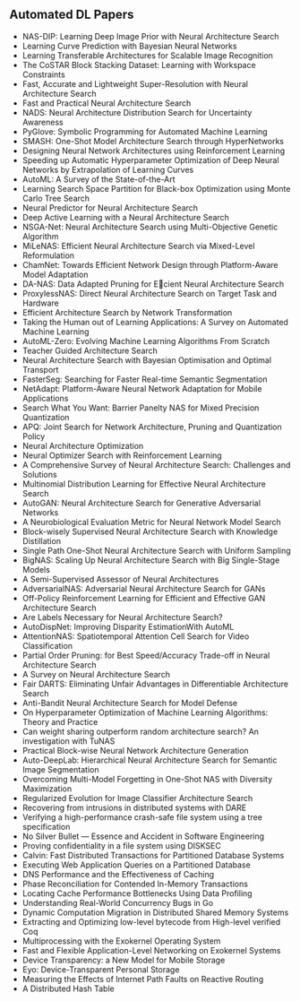 <h2> Automated DL Papers </h2>



<ul>

                             

 <li><a target="_blank" href="https://github.com/manjunath5496/Automated-DL-Papers/blob/master/aut(1).pdf" style="text-decoration:none;">NAS-DIP: Learning Deep Image Prior with
Neural Architecture Search</a></li>

 <li><a target="_blank" href="https://github.com/manjunath5496/Automated-DL-Papers/blob/master/aut(2).pdf" style="text-decoration:none;">Learning Curve Prediction with Bayesian Neural Networks</a></li>

<li><a target="_blank" href="https://github.com/manjunath5496/Automated-DL-Papers/blob/master/aut(3).pdf" style="text-decoration:none;">Learning Transferable Architectures for Scalable Image Recognition</a></li>
 <li><a target="_blank" href="https://github.com/manjunath5496/Automated-DL-Papers/blob/master/aut(4).pdf" style="text-decoration:none;">The CoSTAR Block Stacking Dataset:
Learning with Workspace Constraints</a></li>                              
<li><a target="_blank" href="https://github.com/manjunath5496/Automated-DL-Papers/blob/master/aut(5).pdf" style="text-decoration:none;">Fast, Accurate and Lightweight Super-Resolution with Neural Architecture Search</a></li>
<li><a target="_blank" href="https://github.com/manjunath5496/Automated-DL-Papers/blob/master/aut(6).pdf" style="text-decoration:none;">Fast and Practical Neural Architecture Search</a></li>
 <li><a target="_blank" href="https://github.com/manjunath5496/Automated-DL-Papers/blob/master/aut(7).pdf" style="text-decoration:none;">NADS: Neural Architecture Distribution Search for Uncertainty Awareness</a></li>

 <li><a target="_blank" href="https://github.com/manjunath5496/Automated-DL-Papers/blob/master/aut(8).pdf" style="text-decoration:none;"> PyGlove: Symbolic Programming
for Automated Machine Learning </a></li>
   <li><a target="_blank" href="https://github.com/manjunath5496/Automated-DL-Papers/blob/master/aut(9).pdf" style="text-decoration:none;">SMASH: One-Shot Model Architecture Search through HyperNetworks</a></li>
  
   
 <li><a target="_blank" href="https://github.com/manjunath5496/Automated-DL-Papers/blob/master/aut(10).pdf" style="text-decoration:none;">Designing Neural Network Architectures using Reinforcement Learning </a></li>                              
<li><a target="_blank" href="https://github.com/manjunath5496/Automated-DL-Papers/blob/master/aut(11).pdf" style="text-decoration:none;">Speeding up Automatic Hyperparameter Optimization of Deep Neural Networks by Extrapolation of Learning Curves</a></li>
<li><a target="_blank" href="https://github.com/manjunath5496/Automated-DL-Papers/blob/master/aut(12).pdf" style="text-decoration:none;">AutoML: A Survey of the State-of-the-Art</a></li>
<li><a target="_blank" href="https://github.com/manjunath5496/Automated-DL-Papers/blob/master/aut(13).pdf" style="text-decoration:none;">Learning Search Space Partition for Black-box Optimization using Monte Carlo Tree Search</a></li>

<li><a target="_blank" href="https://github.com/manjunath5496/Automated-DL-Papers/blob/master/aut(14).pdf" style="text-decoration:none;">Neural Predictor for Neural Architecture Search</a></li>
                              
<li><a target="_blank" href="https://github.com/manjunath5496/Automated-DL-Papers/blob/master/aut(15).pdf" style="text-decoration:none;">Deep Active Learning with a Neural Architecture Search</a></li>

<li><a target="_blank" href="https://github.com/manjunath5496/Automated-DL-Papers/blob/master/aut(16).pdf" style="text-decoration:none;">NSGA-Net: Neural Architecture Search using Multi-Objective Genetic Algorithm</a></li>

  <li><a target="_blank" href="https://github.com/manjunath5496/Automated-DL-Papers/blob/master/aut(17).pdf" style="text-decoration:none;">MiLeNAS: Efficient Neural Architecture Search via Mixed-Level Reformulation</a></li>   
  
<li><a target="_blank" href="https://github.com/manjunath5496/Automated-DL-Papers/blob/master/aut(18).pdf" style="text-decoration:none;">ChamNet: Towards Efficient Network Design through Platform-Aware Model Adaptation</a></li> 

  
<li><a target="_blank" href="https://github.com/manjunath5496/Automated-DL-Papers/blob/master/aut(19).pdf" style="text-decoration:none;">DA-NAS: Data Adapted Pruning for Ecient
Neural Architecture Search</a></li> 

<li><a target="_blank" href="https://github.com/manjunath5496/Automated-DL-Papers/blob/master/aut(20).pdf" style="text-decoration:none;">ProxylessNAS: Direct Neural Architecture Search on Target Task and Hardware</a></li>

<li><a target="_blank" href="https://github.com/manjunath5496/Automated-DL-Papers/blob/master/aut(21).pdf" style="text-decoration:none;">Efficient Architecture Search by Network Transformation</a></li>
<li><a target="_blank" href="https://github.com/manjunath5496/Automated-DL-Papers/blob/master/aut(22).pdf" style="text-decoration:none;">Taking the Human out of Learning Applications: A Survey on Automated Machine Learning</a></li> 
 <li><a target="_blank" href="https://github.com/manjunath5496/Automated-DL-Papers/blob/master/aut(23).pdf" style="text-decoration:none;">AutoML-Zero: Evolving Machine Learning Algorithms From Scratch</a></li> 
 

   <li><a target="_blank" href="https://github.com/manjunath5496/Automated-DL-Papers/blob/master/aut(24).pdf" style="text-decoration:none;">Teacher Guided Architecture Search</a></li>
 
   <li><a target="_blank" href="https://github.com/manjunath5496/Automated-DL-Papers/blob/master/aut(25).pdf" style="text-decoration:none;">Neural Architecture Search
with Bayesian Optimisation and Optimal Transport</a></li>                              
 <li><a target="_blank" href="https://github.com/manjunath5496/Automated-DL-Papers/blob/master/aut(26).pdf" style="text-decoration:none;">FasterSeg: Searching for Faster Real-time Semantic Segmentation</a></li>
 <li><a target="_blank" href="https://github.com/manjunath5496/Automated-DL-Papers/blob/master/aut(27).pdf" style="text-decoration:none;">NetAdapt: Platform-Aware Neural Network
Adaptation for Mobile Applications</a></li>
   
 
   <li><a target="_blank" href="https://github.com/manjunath5496/Automated-DL-Papers/blob/master/aut(28).pdf" style="text-decoration:none;">Search What You Want: Barrier Panelty NAS for Mixed Precision Quantization</a></li>
 
   <li><a target="_blank" href="https://github.com/manjunath5496/Automated-DL-Papers/blob/master/aut(29).pdf" style="text-decoration:none;">APQ: Joint Search for Network Architecture, Pruning and Quantization Policy </a></li>                              

  <li><a target="_blank" href="https://github.com/manjunath5496/Automated-DL-Papers/blob/master/aut(30).pdf" style="text-decoration:none;">Neural Architecture Optimization</a></li>
 
   <li><a target="_blank" href="https://github.com/manjunath5496/Automated-DL-Papers/blob/master/aut(31).pdf" style="text-decoration:none;">Neural Optimizer Search with Reinforcement Learning</a></li> 
    <li><a target="_blank" href="https://github.com/manjunath5496/Automated-DL-Papers/blob/master/aut(32).pdf" style="text-decoration:none;">A Comprehensive Survey of Neural Architecture Search: Challenges and Solutions</a></li> 

   <li><a target="_blank" href="https://github.com/manjunath5496/Automated-DL-Papers/blob/master/aut(33).pdf" style="text-decoration:none;">Multinomial Distribution Learning for Effective Neural Architecture Search</a></li>                              

  <li><a target="_blank" href="https://github.com/manjunath5496/Automated-DL-Papers/blob/master/aut(34).pdf" style="text-decoration:none;">AutoGAN: Neural Architecture Search for Generative Adversarial Networks</a></li> 
 
  <li><a target="_blank" href="https://github.com/manjunath5496/Automated-DL-Papers/blob/master/aut(35).pdf" style="text-decoration:none;">A Neurobiological Evaluation Metric for Neural Network Model Search</a></li> 

  <li><a target="_blank" href="https://github.com/manjunath5496/Automated-DL-Papers/blob/master/aut(36).pdf" style="text-decoration:none;">Block-wisely Supervised Neural Architecture Search with Knowledge Distillation</a></li> 
 
<li><a target="_blank" href="https://github.com/manjunath5496/Automated-DL-Papers/blob/master/aut(37).pdf" style="text-decoration:none;">Single Path One-Shot Neural Architecture
Search with Uniform Sampling</a></li>
 <li><a target="_blank" href="https://github.com/manjunath5496/Automated-DL-Papers/blob/master/aut(38).pdf" style="text-decoration:none;">BigNAS: Scaling Up Neural Architecture Search with Big Single-Stage Models</a></li>
<li><a target="_blank" href="https://github.com/manjunath5496/Automated-DL-Papers/blob/master/aut(39).pdf" style="text-decoration:none;">A Semi-Supervised Assessor of Neural Architectures</a></li>
 <li><a target="_blank" href="https://github.com/manjunath5496/Automated-DL-Papers/blob/master/aut(40).pdf" style="text-decoration:none;">AdversarialNAS: Adversarial Neural Architecture Search for GANs</a></li>                              
<li><a target="_blank" href="https://github.com/manjunath5496/Automated-DL-Papers/blob/master/aut(41).pdf" style="text-decoration:none;">Off-Policy Reinforcement Learning for Efficient and Effective GAN Architecture Search</a></li>
<li><a target="_blank" href="https://github.com/manjunath5496/Automated-DL-Papers/blob/master/aut(42).pdf" style="text-decoration:none;">Are Labels Necessary for
Neural Architecture Search?</a></li>
 
  <li><a target="_blank" href="https://github.com/manjunath5496/Automated-DL-Papers/blob/master/aut(43).pdf" style="text-decoration:none;">AutoDispNet: Improving Disparity EstimationWith AutoML</a></li>
 <li><a target="_blank" href="https://github.com/manjunath5496/Automated-DL-Papers/blob/master/aut(44).pdf" style="text-decoration:none;">AttentionNAS: Spatiotemporal Attention Cell Search for Video Classification</a></li>
   <li><a target="_blank" href="https://github.com/manjunath5496/Automated-DL-Papers/blob/master/aut(45).pdf" style="text-decoration:none;">Partial Order Pruning: for Best Speed/Accuracy Trade-off in Neural Architecture Search</a></li>  
   
<li><a target="_blank" href="https://github.com/manjunath5496/Automated-DL-Papers/blob/master/aut(46).pdf" style="text-decoration:none;">A Survey on Neural Architecture Search</a></li> 
                             
<li><a target="_blank" href="https://github.com/manjunath5496/Automated-DL-Papers/blob/master/aut(47).pdf" style="text-decoration:none;">Fair DARTS: Eliminating Unfair Advantages in Differentiable Architecture Search</a></li>
<li><a target="_blank" href="https://github.com/manjunath5496/Automated-DL-Papers/blob/master/aut(48).pdf" style="text-decoration:none;">Anti-Bandit Neural Architecture Search for Model Defense</a></li>

<li><a target="_blank" href="https://github.com/manjunath5496/Automated-DL-Papers/blob/master/aut(49).pdf" style="text-decoration:none;">On Hyperparameter Optimization of Machine Learning Algorithms: Theory and Practice</a></li>
                              
<li><a target="_blank" href="https://github.com/manjunath5496/Automated-DL-Papers/blob/master/aut(50).pdf" style="text-decoration:none;">Can weight sharing outperform random architecture search? An investigation with TuNAS</a></li>
<li><a target="_blank" href="https://github.com/manjunath5496/Automated-DL-Papers/blob/master/aut(51).pdf" style="text-decoration:none;">Practical Block-wise Neural Network Architecture Generation</a></li>
<li><a target="_blank" href="https://github.com/manjunath5496/Automated-DL-Papers/blob/master/aut(52).pdf" style="text-decoration:none;">Auto-DeepLab:
Hierarchical Neural Architecture Search for Semantic Image Segmentation</a></li>

<li><a target="_blank" href="https://github.com/manjunath5496/Automated-DL-Papers/blob/master/aut(53).pdf" style="text-decoration:none;">Overcoming Multi-Model Forgetting in One-Shot NAS with Diversity Maximization</a></li>
 
<li><a target="_blank" href="https://github.com/manjunath5496/Automated-DL-Papers/blob/master/aut(54).pdf" style="text-decoration:none;">Regularized Evolution for Image Classifier Architecture Search </a></li>

<li><a target="_blank" href="https://github.com/manjunath5496/Automated-DL-Papers/blob/master/aut(55).pdf" style="text-decoration:none;">Recovering from intrusions in distributed systems with DARE</a></li>
 
  <li><a target="_blank" href="https://github.com/manjunath5496/Automated-DL-Papers/blob/master/aut(56).pdf" style="text-decoration:none;">Verifying a high-performance crash-safe file system using a tree specification </a></li>                              

  <li><a target="_blank" href="https://github.com/manjunath5496/Automated-DL-Papers/blob/master/aut(57).pdf" style="text-decoration:none;">No Silver Bullet — Essence and Accident in Software Engineering</a></li>
 
   <li><a target="_blank" href="https://github.com/manjunath5496/Automated-DL-Papers/blob/master/aut(58).pdf" style="text-decoration:none;">Proving confidentiality in a file system using DISKSEC</a></li>
    <li><a target="_blank" href="https://github.com/manjunath5496/Automated-DL-Papers/blob/master/aut(59).pdf" style="text-decoration:none;">Calvin: Fast Distributed Transactions
for Partitioned Database Systems</a></li>
 
  <li><a target="_blank" href="https://github.com/manjunath5496/Automated-DL-Papers/blob/master/aut(60).pdf" style="text-decoration:none;">Executing Web Application Queries on a Partitioned Database </a></li>
 
   <li><a target="_blank" href="https://github.com/manjunath5496/Automated-DL-Papers/blob/master/aut(61).pdf" style="text-decoration:none;">DNS Performance and the Effectiveness of Caching</a></li>
 
   <li><a target="_blank" href="https://github.com/manjunath5496/Automated-DL-Papers/blob/master/aut(62).pdf" style="text-decoration:none;">Phase Reconciliation for Contended In-Memory Transactions</a></li>
 
   <li><a target="_blank" href="https://github.com/manjunath5496/Automated-DL-Papers/blob/master/aut(63).pdf" style="text-decoration:none;">Locating Cache Performance Bottlenecks Using Data Profiling</a></li>                              

  <li><a target="_blank" href="https://github.com/manjunath5496/Automated-DL-Papers/blob/master/aut(64).pdf" style="text-decoration:none;">Understanding Real-World Concurrency Bugs in Go</a></li>
 
   <li><a target="_blank" href="https://github.com/manjunath5496/Automated-DL-Papers/blob/master/aut(65).pdf" style="text-decoration:none;">Dynamic Computation Migration
in Distributed Shared Memory Systems </a></li> 

   <li><a target="_blank" href="https://github.com/manjunath5496/Automated-DL-Papers/blob/master/aut(66).pdf" style="text-decoration:none;">Extracting and Optimizing low-level bytecode from High-level verified Coq</a></li> 
 
   <li><a target="_blank" href="https://github.com/manjunath5496/Automated-DL-Papers/blob/master/aut(67).pdf" style="text-decoration:none;">Multiprocessing with the Exokernel Operating System</a></li>                              

  <li><a target="_blank" href="https://github.com/manjunath5496/Automated-DL-Papers/blob/master/aut(68).pdf" style="text-decoration:none;">Fast and Flexible Application-Level
Networking on Exokernel Systems</a></li> 
 
  
   <li><a target="_blank" href="https://github.com/manjunath5496/Automated-DL-Papers/blob/master/aut(69).pdf" style="text-decoration:none;">Device Transparency: a New Model for Mobile Storage</a></li>                              

  <li><a target="_blank" href="https://github.com/manjunath5496/Automated-DL-Papers/blob/master/aut(70).pdf" style="text-decoration:none;">Eyo: Device-Transparent Personal Storage</a></li> 
  
 
 <li><a target="_blank" href="https://github.com/manjunath5496/Automated-DL-Papers/blob/master/aut(71).pdf" style="text-decoration:none;">Measuring the Effects of Internet Path Faults on
Reactive Routing</a></li>
 
 <li><a target="_blank" href="https://github.com/manjunath5496/Automated-DL-Papers/blob/master/aut(72).pdf" style="text-decoration:none;">A Distributed Hash Table</a></li> 
 
 
 </ul>
  
  
  
